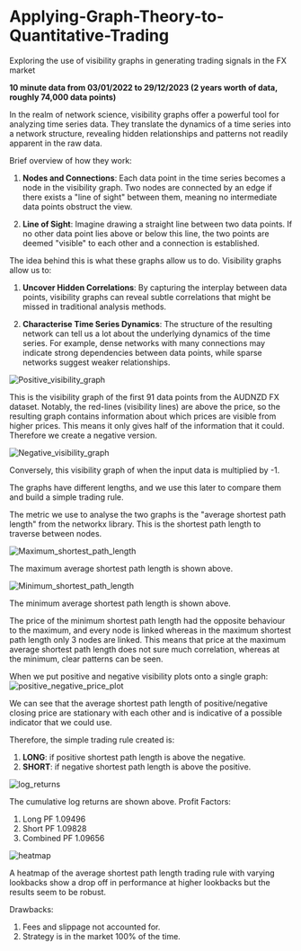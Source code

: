 # Applying-Graph-Theory-to-Quantitative-Trading
Exploring the use of visibility graphs in generating trading signals in the FX market

**10 minute data from 03/01/2022 to 29/12/2023 (2 years worth of data, roughly 74,000 data points)**

In the realm of network science, visibility graphs offer a powerful tool for analyzing time series data.  They translate the dynamics of a time series into a network structure, revealing hidden relationships and patterns not readily apparent in the raw data.

Brief overview of how they work:

1. **Nodes and Connections**: Each data point in the time series becomes a node in the visibility graph.  Two nodes are connected by an edge if there exists a "line of sight" between them, meaning no intermediate data points obstruct the view.

2. **Line of Sight**:  Imagine drawing a straight line between two data points.  If no other data point lies above or below this line, the two points are deemed "visible" to each other and a connection is established.

The idea behind this is what these graphs allow us to do. Visibility graphs allow us to:

1. **Uncover Hidden Correlations**: By capturing the interplay between data points, visibility graphs can reveal subtle correlations that might be missed in traditional analysis methods.

2. **Characterise Time Series Dynamics**: The structure of the resulting network can tell us a lot about the underlying dynamics of the time series.  For example, dense networks with many connections may indicate strong dependencies between data points, while sparse networks suggest weaker relationships.

![Positive_visibility_graph](https://github.com/user-attachments/assets/8740f881-d3c4-410e-b6c9-1cfa8bff1d1f)

This is the visibility graph of the first 91 data points from the AUDNZD FX dataset. Notably, the red-lines (visibility lines) are above the price, so the resulting graph contains information about which prices are visible from higher prices. This means it only gives half of the information that it could. Therefore we create a negative version.

![Negative_visibility_graph](https://github.com/user-attachments/assets/6356bc71-12be-4d0c-84a7-c1e201f74e6d)

Conversely, this visibility graph of when the input data is multiplied by -1.

The graphs have different lengths, and we use this later to compare them and build a simple trading rule.

The metric we use to analyse the two graphs is the "average shortest path length" from the networkx library. This is the shortest path length to traverse between nodes.

![Maximum_shortest_path_length](https://github.com/user-attachments/assets/c4ecfc84-2056-42a5-8c35-ab28590073c8)

The maximum average shortest path length is shown above.

![Minimum_shortest_path_length](https://github.com/user-attachments/assets/17c01454-a488-4856-b4c5-25bb8c630f38)

The minimum average shortest path length is shown above.

The price of the minimum shortest path length had the opposite behaviour to the maximum, and every node is linked whereas in the maximum shortest path length only 3 nodes are linked. This means that price at the maximum average shortest path length does not sure much correlation, whereas at the minimum, clear patterns can be seen.

When we put positive and negative visibility plots onto a single graph:
![positive_negative_price_plot](https://github.com/user-attachments/assets/fa035d84-1950-433a-ab03-18dfe99cb3f4)

We can see that the average shortest path length of positive/negative closing price are stationary with each other and is indicative of a possible indicator that we could use.

Therefore, the simple trading rule created is:

1. **LONG**: if positive shortest path length is above the negative.
2. **SHORT**: if negative shortest path length is above the positive.

![log_returns](https://github.com/user-attachments/assets/42825952-8ee1-49fc-b226-745dabfcb4fe)

The cumulative log returns are shown above.
Profit Factors:
1. Long PF 1.09496
2. Short PF 1.09828
3. Combined PF 1.09656

![heatmap](https://github.com/user-attachments/assets/e5c9c67f-de03-4733-b7ff-b8a735e32a1e)

A heatmap of the average shortest path length trading rule with varying lookbacks show a drop off in performance at higher lookbacks but the results seem to be robust.

Drawbacks:
1. Fees and slippage not accounted for.
2. Strategy is in the market 100% of the time.
